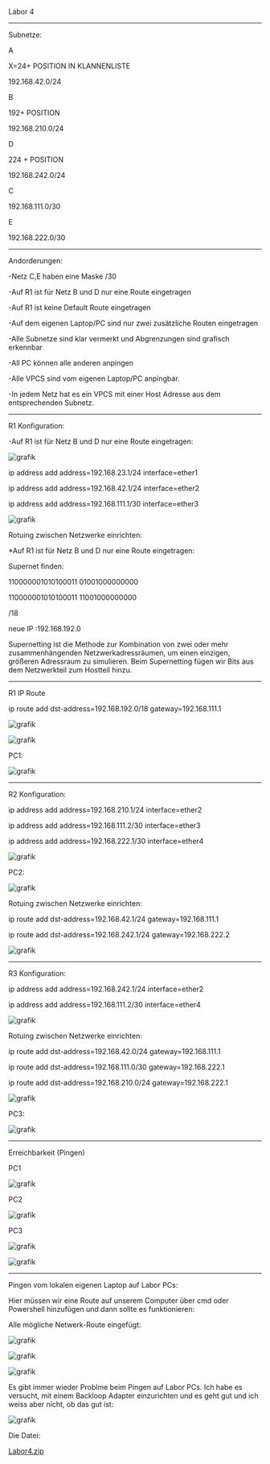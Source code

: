 Labor 4
_______________________________
Subnetze:

A

X=24+ POSITION IN KLANNENLISTE

192.168.42.0/24


B

192+ POSITION

192.168.210.0/24


D

224 + POSITION

192.168.242.0/24

C

192.168.111.0/30

E

192.168.222.0/30
____________________________

Andorderungen:

-Netz C,E haben eine Maske /30

-Auf R1 ist für Netz B und D nur eine Route eingetragen

-Auf R1 ist keine Default Route eingetragen

-Auf dem eigenen Laptop/PC sind nur zwei zusätzliche Routen eingetragen

-Alle Subnetze sind klar vermerkt und Abgrenzungen sind grafisch erkennbar

-All PC können alle anderen anpingen

-Alle VPCS sind vom eigenen Laptop/PC anpingbar.

-In jedem Netz hat es ein VPCS mit einer Host Adresse aus dem entsprechenden Subnetz.


______________________________




R1 Konfiguration:

-Auf R1 ist für Netz B und D nur eine Route eingetragen:

![grafik](https://user-images.githubusercontent.com/102586033/173422643-bed7fc16-d4db-4e6e-8e55-9ae3aabd1646.png)


ip address add address=192.168.23.1/24 interface=ether1

ip address add address=192.168.42.1/24 interface=ether2

ip address add address=192.168.111.1/30 interface=ether3

![grafik](https://user-images.githubusercontent.com/102586033/173246172-23f74adf-b391-4106-8829-318cf6d1c743.png)



Rotuing zwischen Netzwerke einrichten:

*Auf R1 ist für Netz B und D nur eine Route eingetragen:


Supernet finden:

110000001010100011 01001000000000

110000001010100011 11001000000000


/18

neue IP :192.168.192.0


Supernetting ist die Methode zur Kombination von zwei oder mehr zusammenhängenden Netzwerkadressräumen, um einen einzigen, größeren Adressraum zu simulieren. Beim Supernetting fügen wir Bits aus dem Netzwerkteil zum Hostteil hinzu. 


______________

R1 IP Route 

ip route add dst-address=192.168.192.0/18 gateway=192.168.111.1

![grafik](https://user-images.githubusercontent.com/102586033/173422457-31675756-0697-4e4d-934f-eca29a511407.png)


![grafik](https://user-images.githubusercontent.com/102586033/173507904-726e0b1d-e68c-4657-af57-274f4fedee8f.png)


PC1:


![grafik](https://user-images.githubusercontent.com/102586033/173246248-c9e63feb-d397-4237-8bb1-1227400dcc34.png)

_____________________

R2 Konfiguration:

ip address add address=192.168.210.1/24 interface=ether2

ip address add address=192.168.111.2/30 interface=ether3

ip address add address=192.168.222.1/30 interface=ether4


![grafik](https://user-images.githubusercontent.com/102586033/173246298-869aee63-f3dd-4117-9827-0dea0af02e98.png)


PC2:

![grafik](https://user-images.githubusercontent.com/102586033/173246345-8ca77c39-8cc7-4d28-b66b-3df2b3a39171.png)



Rotuing zwischen Netzwerke einrichten:

ip route add dst-address=192.168.42.1/24 gateway=192.168.111.1

ip route add dst-address=192.168.242.1/24 gateway=192.168.222.2


![grafik](https://user-images.githubusercontent.com/102586033/173422975-6b74b0d0-9a4f-4b27-9ca3-96a71b172335.png)

_____________________________

R3 Konfiguration:

ip address add address=192.168.242.1/24 interface=ether2

ip address add address=192.168.111.2/30 interface=ether4

![grafik](https://user-images.githubusercontent.com/102586033/173423351-3e962c99-4f5a-4ef2-b2e5-5e07c977b289.png)


Rotuing zwischen Netzwerke einrichten:

ip route add dst-address=192.168.42.0/24 gateway=192.168.111.1

ip route add dst-address=192.168.111.0/30 gateway=192.168.222.1

ip route add dst-address=192.168.210.0/24 gateway=192.168.222.1



![grafik](https://user-images.githubusercontent.com/102586033/173423343-d645759f-452a-43a1-a292-3cf0e1e116fc.png)


PC3:

![grafik](https://user-images.githubusercontent.com/102586033/173246446-2557b32d-fca0-4ff6-a264-3937ae60d37f.png)


_________________
Erreichbarkeit (Pingen)

PC1

![grafik](https://user-images.githubusercontent.com/102586033/173425046-3b541c11-0152-46c8-adfb-dc1e1fcf7558.png)


PC2

![grafik](https://user-images.githubusercontent.com/102586033/173425177-1f4f7389-b80e-425c-8be5-01ee07735c86.png)



PC3

![grafik](https://user-images.githubusercontent.com/102586033/173425321-dd5b5f6a-596c-4e5d-ae01-d6c2a988931a.png)


![grafik](https://user-images.githubusercontent.com/102586033/173425397-71fd3cb2-c834-44ad-93fd-7ddc6a37ab5e.png)


_______________

Pingen vom lokalen eigenen Laptop auf Labor PCs:

Hier müssen wir eine Route auf unserem Computer über cmd oder Powershell hinzufügen und dann sollte es funktionieren:

Alle mögliche Netwerk-Route eingefügt:

![grafik](https://user-images.githubusercontent.com/102586033/173439861-da6a8977-3bc0-4f3d-b23b-bde504d4fb26.png)


![grafik](https://user-images.githubusercontent.com/102586033/173440032-baa11eb9-5938-4714-afb4-d29151f5cecd.png)


![grafik](https://user-images.githubusercontent.com/102586033/173440196-bfcf1ce1-610f-4b86-9793-f80ddd7ee365.png)


Es gibt immer wieder Problme beim Pingen auf Labor PCs. Ich habe es versucht, mit einem Backloop Adapter einzurichten und es geht gut und ich weiss aber nicht, ob das gut ist:

![grafik](https://user-images.githubusercontent.com/102586033/173443539-29179eb7-2bec-437d-a6a9-5f3ed5bb1536.png)



Die Datei:

[Labor4.zip](https://github.com/hameomar/labor/files/8894455/Labor4.zip)

